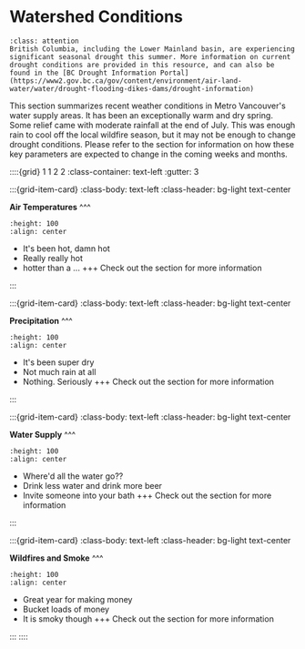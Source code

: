 # Watershed Conditions

```{admonition} **Drought Status:** 
:class: attention
British Columbia, including the Lower Mainland basin, are experiencing significant seasonal drought this summer. More information on current drought conditions are provided in this resource, and can also be found in the [BC Drought Information Portal](https://www2.gov.bc.ca/gov/content/environment/air-land-water/water/drought-flooding-dikes-dams/drought-information)
```

This section summarizes recent weather conditions in Metro Vancouver's water supply areas. It has been an exceptionally warm and dry spring. Some relief came with moderate rainfall at the end of July. This was enough rain to cool off the local wildfire season, but it may not be enough to change drought conditions. Please refer to the [](outlook.md) section for information on how these key parameters are expected to change in the coming weeks and months. 

::::{grid} 1 1 2 2
:class-container: text-left
:gutter: 3

:::{grid-item-card}
:class-body: text-left
:class-header: bg-light text-center

**Air Temperatures**
^^^
```{image} img/temp.jfif
:height: 100
:align: center
```

- It's been hot, damn hot
- Really really hot
- hotter than a ...
+++
Check out the [](air-temp.ipynb) section for more information

:::

:::{grid-item-card}
:class-body: text-left
:class-header: bg-light text-center

**Precipitation**
^^^
```{image} img/precip-icon.jfif
:height: 100
:align: center
```

- It's been super dry
- Not much rain at all
- Nothing. Seriously
+++
Check out the [](air-temp.ipynb) section for more information

:::

:::{grid-item-card}
:class-body: text-left
:class-header: bg-light text-center

**Water Supply**
^^^
```{image} img/river_discharge_icon.jpg
:height: 100
:align: center
```

- Where'd all the water go??
- Drink less water and drink more beer
- Invite someone into your bath
+++
Check out the [](water_supply.ipynb) section for more information

:::

:::{grid-item-card}
:class-body: text-left
:class-header: bg-light text-center

**Wildfires and Smoke**
^^^
```{image} img/wildfire-icon.jpg
:height: 100
:align: center
```

- Great year for making money
- Bucket loads of money
- It is smoky though
+++
Check out the [](crossover.ipynb) section for more information

:::
::::

